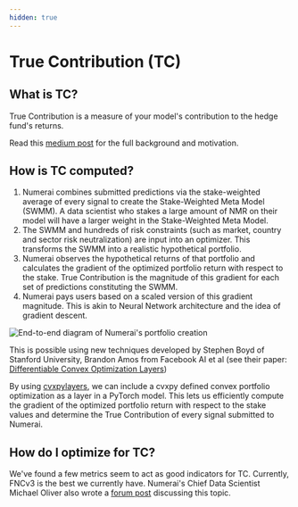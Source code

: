 ```yaml
---
hidden: true
---
```


# True Contribution (TC)

## What is TC?

True Contribution is a measure of your model's contribution to the hedge fund's returns.

Read this [medium post](https://medium.com/numerai/alien-stock-market-intelligence-numerais-true-contribution-6bc7652bd6ac) for the full background and motivation.&#x20;

## **How is TC computed?**

1. Numerai combines submitted predictions via the stake-weighted average of every signal to create the Stake-Weighted Meta Model (SWMM). A data scientist who stakes a large amount of NMR on their model will have a larger weight in the Stake-Weighted Meta Model.
2. The SWMM and hundreds of risk constraints (such as market, country and sector risk neutralization) are input into an optimizer. This transforms the SWMM into a realistic hypothetical portfolio.
3. Numerai observes the hypothetical returns of that portfolio and calculates the gradient of the optimized portfolio return with respect to the stake. True Contribution is the magnitude of this gradient for each set of predictions constituting the SWMM.
4. Numerai pays users based on a scaled version of this gradient magnitude. This is akin to Neural Network architecture and the idea of gradient descent.&#x20;

![End-to-end diagram of Numerai's portfolio creation](../../.gitbook/assets/tc-e2e-signal-eval.png)

This is possible using new techniques developed by Stephen Boyd of Stanford University, Brandon Amos from Facebook AI et al (see their paper: [Differentiable Convex Optimization Layers](https://web.stanford.edu/~boyd/papers/pdf/diff_cvxpy.pdf))

By using [cvxpylayers](https://github.com/cvxgrp/cvxpylayers), we can include a cvxpy defined convex portfolio optimization as a layer in a PyTorch model. This lets us efficiently compute the gradient of the optimized portfolio return with respect to the stake values and determine the True Contribution of every signal submitted to Numerai.

## How do I optimize for TC?

We've found a few metrics seem to act as good indicators for TC. Currently, FNCv3 is the best we currently have. Numerai's Chief Data Scientist Michael Oliver also wrote a [forum post](https://forum.numer.ai/t/true-contribution-details/5128) discussing this topic.

